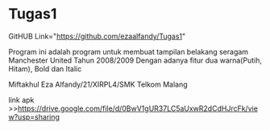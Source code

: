 # Tugas1


GitHUB Link="https://github.com/ezaalfandy/Tugas1"

Program ini adalah program untuk membuat tampilan belakang seragam Manchester United Tahun 2008/2009
Dengan adanya fitur dua warna(Putih, Hitam), Bold dan Italic

Miftakhul Eza Alfandy/21/XIRPL4/SMK Telkom Malang

link apk >>https://drive.google.com/file/d/0BwV1gUR37LC5aUxwR2dCdHJrcFk/view?usp=sharing
